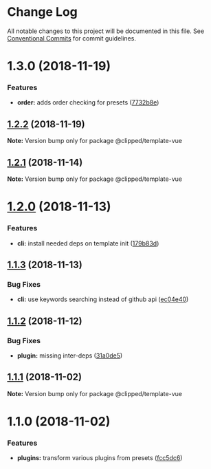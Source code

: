 # Change Log

All notable changes to this project will be documented in this file.
See [Conventional Commits](https://conventionalcommits.org) for commit guidelines.

# 1.3.0 (2018-11-19)


### Features

* **order:** adds order checking for presets ([7732b8e](https://github.com/clippedjs/clipped/commit/7732b8e))





## [1.2.2](https://github.com/clippedjs/clipped/compare/@clipped/template-vue@1.2.1...@clipped/template-vue@1.2.2) (2018-11-19)

**Note:** Version bump only for package @clipped/template-vue





<a name="1.2.1"></a>
## [1.2.1](https://github.com/clippedjs/clipped/compare/@clipped/template-vue@1.2.0...@clipped/template-vue@1.2.1) (2018-11-14)

**Note:** Version bump only for package @clipped/template-vue





<a name="1.2.0"></a>
# [1.2.0](https://github.com/clippedjs/clipped/compare/@clipped/template-vue@1.1.3...@clipped/template-vue@1.2.0) (2018-11-13)


### Features

* **cli:** install needed deps on template init ([179b83d](https://github.com/clippedjs/clipped/commit/179b83d))





<a name="1.1.3"></a>
## [1.1.3](https://github.com/clippedjs/clipped/compare/@clipped/template-vue@1.1.2...@clipped/template-vue@1.1.3) (2018-11-13)


### Bug Fixes

* **cli:** use keywords searching instead of github api ([ec04e40](https://github.com/clippedjs/clipped/commit/ec04e40))





<a name="1.1.2"></a>
## [1.1.2](https://github.com/clippedjs/clipped/compare/@clipped/template-vue@1.1.1...@clipped/template-vue@1.1.2) (2018-11-12)


### Bug Fixes

* **plugin:** missing inter-deps ([31a0de5](https://github.com/clippedjs/clipped/commit/31a0de5))





<a name="1.1.1"></a>
## [1.1.1](https://github.com/clippedjs/clipped/compare/@clipped/template-vue@1.1.0...@clipped/template-vue@1.1.1) (2018-11-02)

**Note:** Version bump only for package @clipped/template-vue





<a name="1.1.0"></a>
# 1.1.0 (2018-11-02)


### Features

* **plugins:** transform various plugins from presets ([fcc5dc6](https://github.com/clippedjs/clipped/commit/fcc5dc6))
